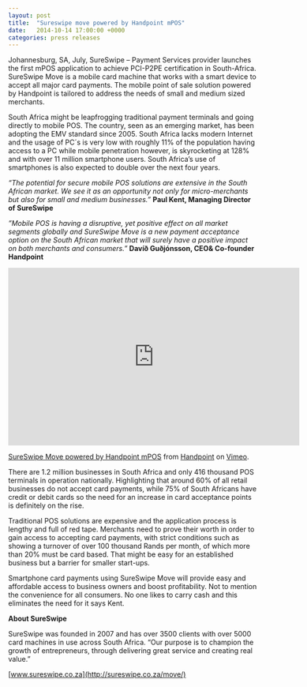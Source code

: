 ```yaml
---
layout: post
title:  "Sureswipe move powered by Handpoint mPOS"
date:   2014-10-14 17:00:00 +0000
categories: press releases
---
```


Johannesburg, SA, July, SureSwipe – Payment Services provider launches the first mPOS application to achieve PCI-P2PE certification in South-Africa. SureSwipe Move is a mobile card machine that works with a smart device to accept all major card payments. The mobile point of sale solution powered by Handpoint is tailored to address the needs of small and medium sized merchants.

South Africa might be leapfrogging traditional payment terminals and going directly to mobile POS. The country, seen as an emerging market, has been adopting the EMV standard since 2005. South Africa lacks modern Internet and the usage of PC´s is very low with roughly 11% of the population having access to a PC while mobile penetration however, is skyrocketing at 128% and with over 11 million smartphone users. South Africa’s use of smartphones is also expected to double over the next four years.

*“The potential for secure mobile POS solutions are extensive in the South African market. We see it as an opportunity not only for micro-merchants but also for small and medium businesses.”* **Paul Kent, Managing Director of SureSwipe**

*”Mobile POS is having a disruptive, yet positive effect on all market segments globally and SureSwipe Move is a new payment acceptance option on the South African market that will surely have a positive impact on both merchants and consumers.”* **Davíð Guðjónsson, CEO& Co-founder Handpoint**

<iframe src="https://player.vimeo.com/video/101397521" width="590" height="360" frameborder="0" webkitallowfullscreen mozallowfullscreen allowfullscreen></iframe>
<p><a href="https://vimeo.com/101397521">SureSwipe Move powered by Handpoint mPOS</a> from <a href="https://vimeo.com/handpoint">Handpoint</a> on <a href="https://vimeo.com">Vimeo</a>.</p>

There are 1.2 million businesses in South Africa and only 416 thousand POS terminals in operation nationally. Highlighting that around 60% of all retail businesses do not accept card payments, while 75% of South Africans have credit or debit cards so the need for an increase in card acceptance points is definitely on the rise.

Traditional POS solutions are expensive and the application process is lengthy and full of red tape. Merchants need to prove their worth in order to gain access to accepting card payments, with strict conditions such as showing a turnover of over 100 thousand Rands per month, of which more than 20% must be card based. That might be easy for an established business but a barrier for smaller start-ups.

Smartphone card payments using SureSwipe Move will provide easy and affordable access to business owners and boost profitability. Not to mention the convenience for all consumers. No one likes to carry cash and this eliminates the need for it says Kent.

**About SureSwipe**

SureSwipe was founded in 2007 and has over 3500 clients with over 5000 card machines in use across South Africa. “Our purpose is to champion the growth of entrepreneurs, through delivering great service and creating real value.”

[www.sureswipe.co.za](http://sureswipe.co.za/move/)
